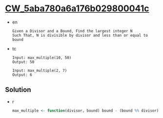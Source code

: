 # [CW_5aba780a6a176b029800041c](https://www.codewars.com/kata/5aba780a6a176b029800041c)

* en

  ```en
  Given a Divisor and a Bound, Find the largest integer N
  Such That, N is divisible by divisor and less than or equal to bound
  ```

* tc

  ```tc
  Input: max_multiple(10, 50)
  Output: 50

  Input: max_multiple(2, 7)
  Output: 6
  ```

## Solution

* r

  ```r
  max_multiple <- function(divisor, bound) bound - (bound %% divisor)
  ```
